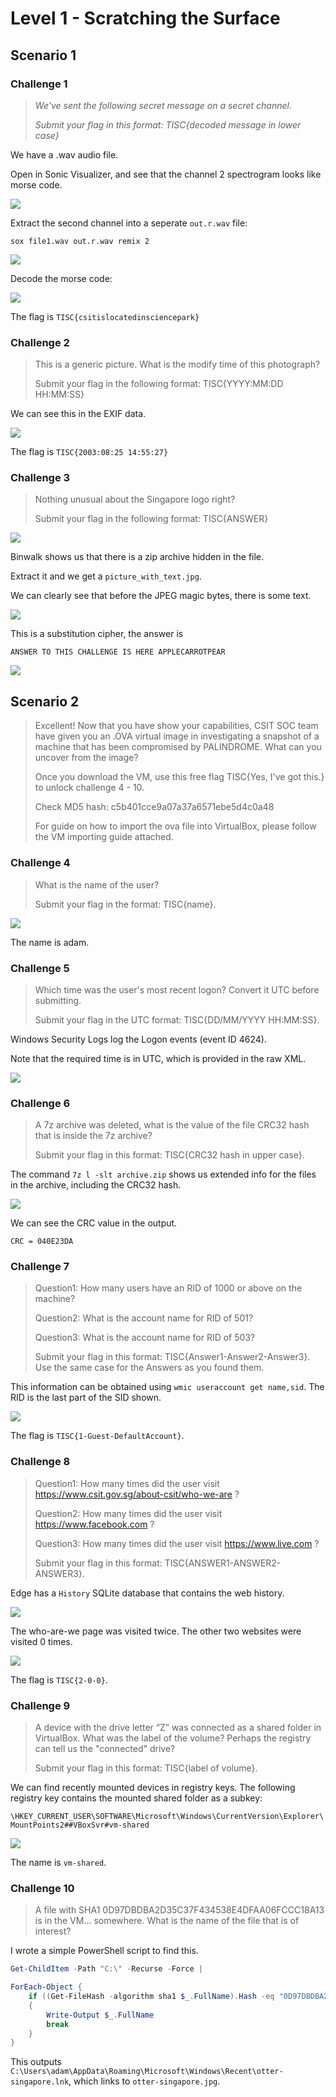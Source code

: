 # Level 1 - Scratching the Surface

## Scenario 1

### Challenge 1

> _We've sent the following secret message on a secret channel._
>
> _Submit your flag in this format: TISC{decoded message in lower case}_

We have a .wav audio file.

Open in Sonic Visualizer, and see that the channel 2 spectrogram looks like morse code.

![](<../../.gitbook/assets/cf58423721c24761824c606e6c31dac9 (1).png>)

Extract the second channel into a seperate `out.r.wav` file:

```
sox file1.wav out.r.wav remix 2
```

![](../../.gitbook/assets/8fe77edfcbe343d6b4e883c8ecf56751.png)

Decode the morse code:

![](../../.gitbook/assets/c233c919fbb84a428464b443bfca411d.png)

The flag is `TISC{csitislocatedinsciencepark}`

### Challenge 2

> This is a generic picture. What is the modify time of this photograph?
>
> Submit your flag in the following format: TISC{YYYY:MM:DD HH:MM:SS}

We can see this in the EXIF data.

![](../../.gitbook/assets/26441b3e108347d1af4aa70ed840edaf.png)

The flag is `TISC{2003:08:25 14:55:27}`

### Challenge 3

> Nothing unusual about the Singapore logo right?
>
> Submit your flag in the following format: TISC{ANSWER}

![](../../.gitbook/assets/3053fbc761904742866deb82ecc39b52.png)

Binwalk shows us that there is a zip archive hidden in the file.&#x20;

Extract it and we get a `picture_with_text.jpg`.&#x20;

We can clearly see that before the JPEG magic bytes, there is some text.

![](../../.gitbook/assets/0038a38172c2445294dfae0b328cee77.png)

This is a substitution cipher, the answer is

```
ANSWER TO THIS CHALLENGE IS HERE APPLECARROTPEAR
```

![](../../.gitbook/assets/df6d3b47b68b44659dbe22e5a7f494cb.png)

## Scenario 2

> Excellent! Now that you have show your capabilities, CSIT SOC team have given you an .OVA virtual image in investigating a snapshot of a machine that has been compromised by PALINDROME. What can you uncover from the image?
>
> Once you download the VM, use this free flag TISC{Yes, I've got this.} to unlock challenge 4 - 10.
>
> Check MD5 hash: c5b401cce9a07a37a6571ebe5d4c0a48
>
> For guide on how to import the ova file into VirtualBox, please follow the VM importing guide attached.

### Challenge 4

> What is the name of the user?
>
> Submit your flag in the format: TISC{name}.

![](../../.gitbook/assets/57e31d232ab64dbea1903d1a621b9bd0.png)

The name is adam.

### Challenge 5

> Which time was the user's most recent logon? Convert it UTC before submitting.
>
> Submit your flag in the UTC format: TISC{DD/MM/YYYY HH:MM:SS}.

Windows Security Logs log the Logon events (event ID 4624).

Note that the required time is in UTC, which is provided in the raw XML.

![](../../.gitbook/assets/0ceeee44239d48d691a57bc1300947dd.png)

### Challenge 6

> A 7z archive was deleted, what is the value of the file CRC32 hash that is inside the 7z archive?
>
> Submit your flag in this format: TISC{CRC32 hash in upper case}.

The command `7z l -slt archive.zip` shows us extended info for the files in the archive, including the CRC32 hash.

![](../../.gitbook/assets/c58f0cac3c3a41bd8ce92102bd6dc60e.png)

We can see the CRC value in the output.

```
CRC = 040E23DA
```

### Challenge 7

> Question1: How many users have an RID of 1000 or above on the machine?
>
> Question2: What is the account name for RID of 501?
>
> Question3: What is the account name for RID of 503?
>
> Submit your flag in this format: TISC{Answer1-Answer2-Answer3}. Use the same case for the Answers as you found them.

This information can be obtained using `wmic useraccount get name,sid`. The RID is the last part of the SID shown.

![](../../.gitbook/assets/891fe4f9f1ee4fe8940454b5ba2729ad.png)

The flag is `TISC{1-Guest-DefaultAccount}`.

### Challenge 8

> Question1: How many times did the user visit https://www.csit.gov.sg/about-csit/who-we-are ?
>
> Question2: How many times did the user visit https://www.facebook.com ?
>
> Question3: How many times did the user visit https://www.live.com ?
>
> Submit your flag in this format: TISC{ANSWER1-ANSWER2-ANSWER3}.

Edge has a `History` SQLite database that contains the web history.

![](../../.gitbook/assets/b27e8abd63034c2cba5a5ef2d6fe307b.png)

The who-are-we page was visited twice. The other two websites were visited 0 times.&#x20;

![](../../.gitbook/assets/7753f4f3bf5640ab9e55599b7ff47abe.png)

The flag is `TISC{2-0-0}`.

### Challenge 9

> A device with the drive letter “Z” was connected as a shared folder in VirtualBox. What was the label of the volume? Perhaps the registry can tell us the "connected" drive?
>
> Submit your flag in this format: TISC{label of volume}.

We can find recently mounted devices in registry keys. The following registry key contains the mounted shared folder as a subkey:

`\HKEY_CURRENT_USER\SOFTWARE\Microsoft\Windows\CurrentVersion\Explorer\MountPoints2##VBoxSvr#vm-shared`

![](../../.gitbook/assets/4df19a2ae2f64282a8d960ff40cf07bd.png)

The name is `vm-shared`.

### Challenge 10

> A file with SHA1 0D97DBDBA2D35C37F434538E4DFAA06FCCC18A13 is in the VM… somewhere. What is the name of the file that is of interest?

I wrote a simple PowerShell script to find this.

```powershell
Get-ChildItem -Path "C:\" -Recurse -Force |

ForEach-Object {
    if ((Get-FileHash -algorithm sha1 $_.FullName).Hash -eq "0D97DBDBA2D35C37F434538E4DFAA06FCCC18A13")
    {
        Write-Output $_.FullName
        break
    }
}
```

This outputs `C:\Users\adam\AppData\Roaming\Microsoft\Windows\Recent\otter-singapore.lnk`, which links to `otter-singapore.jpg`.
